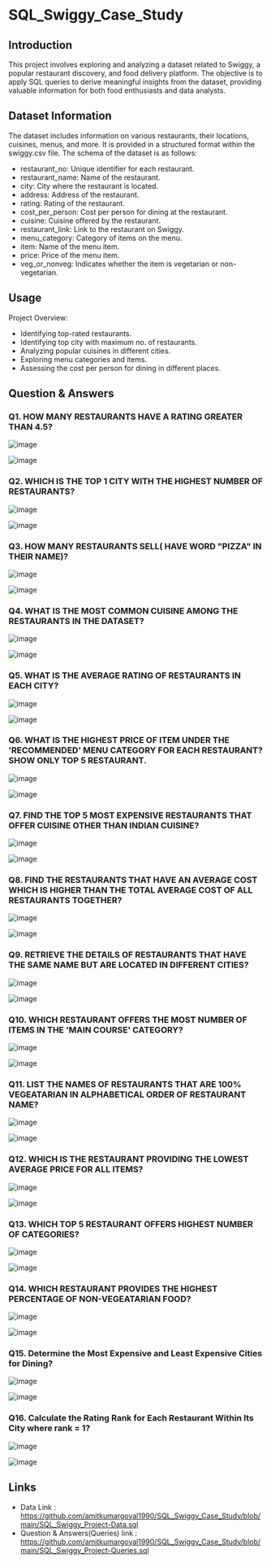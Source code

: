 # SQL_Swiggy_Case_Study

## Introduction

This project involves exploring and analyzing a dataset related to Swiggy, a popular restaurant discovery, and food delivery platform. The objective is to apply SQL queries to derive meaningful insights from the dataset, providing valuable information for both food enthusiasts and data analysts.


## Dataset Information

The dataset includes information on various restaurants, their locations, cuisines, menus, and more. It is provided in a structured format within the swiggy.csv file. The schema of the dataset is as follows:

- restaurant_no: Unique identifier for each restaurant.
- restaurant_name: Name of the restaurant.
- city: City where the restaurant is located.
- address: Address of the restaurant.
- rating: Rating of the restaurant.
- cost_per_person: Cost per person for dining at the restaurant.
- cuisine: Cuisine offered by the restaurant.
- restaurant_link: Link to the restaurant on Swiggy.
- menu_category: Category of items on the menu.
- item: Name of the menu item.
- price: Price of the menu item.
- veg_or_nonveg: Indicates whether the item is vegetarian or non-vegetarian.

## Usage
Project Overview:

- Identifying top-rated restaurants.
- Identifying top city with maximum no. of restaurants.
- Analyzing popular cuisines in different cities.
- Exploring menu categories and items.
- Assessing the cost per person for dining in different places.

## Question & Answers
### Q1. HOW MANY RESTAURANTS HAVE A RATING GREATER THAN 4.5?

![image](https://github.com/amitkumargoyal1990/SQL_Swiggy_Case_Study/assets/90434295/15684b48-bcc7-4238-b716-4f3f4f65d8e3)

![image](https://github.com/amitkumargoyal1990/SQL_Swiggy_Case_Study/assets/90434295/37667687-e490-4c6d-bada-9ed32a7d5914)

### Q2. WHICH IS THE TOP 1 CITY WITH THE HIGHEST NUMBER OF RESTAURANTS?

![image](https://github.com/amitkumargoyal1990/SQL_Swiggy_Case_Study/assets/90434295/28f66bf6-1908-4943-badd-043ed792a6e1)

![image](https://github.com/amitkumargoyal1990/SQL_Swiggy_Case_Study/assets/90434295/93924359-fff9-4b28-84ef-4117ef178540)

### Q3. HOW MANY RESTAURANTS SELL( HAVE WORD "PIZZA" IN THEIR NAME)?

![image](https://github.com/amitkumargoyal1990/SQL_Swiggy_Case_Study/assets/90434295/657228c3-b6a7-4480-84d8-6f101ca13c0b)

![image](https://github.com/amitkumargoyal1990/SQL_Swiggy_Case_Study/assets/90434295/9b489e11-be70-424a-bb50-ff9b46a6f180)

### Q4. WHAT IS THE MOST COMMON CUISINE AMONG THE RESTAURANTS IN THE DATASET?

![image](https://github.com/amitkumargoyal1990/SQL_Swiggy_Case_Study/assets/90434295/fdcd90e0-a401-40a7-86a3-66b6f69c1c1e)

![image](https://github.com/amitkumargoyal1990/SQL_Swiggy_Case_Study/assets/90434295/053f3f1e-4926-4119-a16a-d61bf77640e4)

### Q5. WHAT IS THE AVERAGE RATING OF RESTAURANTS IN EACH CITY?

![image](https://github.com/amitkumargoyal1990/SQL_Swiggy_Case_Study/assets/90434295/0c9b517d-6633-4825-b212-58742d127132)

![image](https://github.com/amitkumargoyal1990/SQL_Swiggy_Case_Study/assets/90434295/5959c792-c1bd-4a2a-a80d-cb7dbd05ab28)

### Q6. WHAT IS THE HIGHEST PRICE OF ITEM UNDER THE 'RECOMMENDED' MENU CATEGORY FOR EACH RESTAURANT? SHOW ONLY TOP 5 RESTAURANT.

![image](https://github.com/amitkumargoyal1990/SQL_Swiggy_Case_Study/assets/90434295/0a3c2df0-aa3c-4768-96aa-d86d2aaed7dc)

![image](https://github.com/amitkumargoyal1990/SQL_Swiggy_Case_Study/assets/90434295/bccf51c3-3c56-4ced-904c-1bc0129ba926)

### Q7. FIND THE TOP 5 MOST EXPENSIVE RESTAURANTS THAT OFFER CUISINE OTHER THAN INDIAN CUISINE?

![image](https://github.com/amitkumargoyal1990/SQL_Swiggy_Case_Study/assets/90434295/2558107c-74d2-4907-b235-4aa6bf6879a2)

![image](https://github.com/amitkumargoyal1990/SQL_Swiggy_Case_Study/assets/90434295/f48a6b26-5ca4-4ec2-9482-0a7738bbb837)

### Q8. FIND THE RESTAURANTS THAT HAVE AN AVERAGE COST WHICH IS HIGHER THAN THE TOTAL AVERAGE COST OF ALL RESTAURANTS TOGETHER?

![image](https://github.com/amitkumargoyal1990/SQL_Swiggy_Case_Study/assets/90434295/4a891439-b7c1-4a80-8ea0-c238fe8654ca)

![image](https://github.com/amitkumargoyal1990/SQL_Swiggy_Case_Study/assets/90434295/7c6310cd-36c7-4c58-9d04-deb1dfb59595)

### Q9. RETRIEVE THE DETAILS OF RESTAURANTS THAT HAVE THE SAME NAME BUT ARE LOCATED IN DIFFERENT CITIES?

![image](https://github.com/amitkumargoyal1990/SQL_Swiggy_Case_Study/assets/90434295/61e97b20-71cf-479e-88c8-52f4b98ddf0d)

![image](https://github.com/amitkumargoyal1990/SQL_Swiggy_Case_Study/assets/90434295/6d313141-af02-481d-96d3-da7016d869d3)

### Q10. WHICH RESTAURANT OFFERS THE MOST NUMBER OF ITEMS IN THE 'MAIN COURSE' CATEGORY?

![image](https://github.com/amitkumargoyal1990/SQL_Swiggy_Case_Study/assets/90434295/8bf702c8-3c27-4b53-897b-3182e54cf1dd)

![image](https://github.com/amitkumargoyal1990/SQL_Swiggy_Case_Study/assets/90434295/98a6bd1f-6c3b-4b93-89c1-b2e4c4e135a4)

### Q11. LIST THE NAMES OF RESTAURANTS THAT ARE 100% VEGEATARIAN IN ALPHABETICAL ORDER OF RESTAURANT NAME?

![image](https://github.com/amitkumargoyal1990/SQL_Swiggy_Case_Study/assets/90434295/5d1ddc76-139a-4486-9143-23b083d34c18)

![image](https://github.com/amitkumargoyal1990/SQL_Swiggy_Case_Study/assets/90434295/fdfca596-c184-42cc-8df2-316971d51d66)

### Q12. WHICH IS THE RESTAURANT PROVIDING THE LOWEST AVERAGE PRICE FOR ALL ITEMS?

![image](https://github.com/amitkumargoyal1990/SQL_Swiggy_Case_Study/assets/90434295/38ddf340-1f31-4822-9a50-def859ebca5c)

![image](https://github.com/amitkumargoyal1990/SQL_Swiggy_Case_Study/assets/90434295/bdc7439f-7e41-4eb6-b1e8-a129e39ff279)


### Q13. WHICH TOP 5 RESTAURANT OFFERS HIGHEST NUMBER OF CATEGORIES?

![image](https://github.com/amitkumargoyal1990/SQL_Swiggy_Case_Study/assets/90434295/13371068-e010-487c-95d5-7a491ce97af8)

![image](https://github.com/amitkumargoyal1990/SQL_Swiggy_Case_Study/assets/90434295/8dcc5ee7-0c62-483c-a93f-2f7ae39ccdbf)


### Q14. WHICH RESTAURANT PROVIDES THE HIGHEST PERCENTAGE OF NON-VEGEATARIAN FOOD?

![image](https://github.com/amitkumargoyal1990/SQL_Swiggy_Case_Study/assets/90434295/ab2ae336-fe4f-45d5-8981-c04170116bd1)

![image](https://github.com/amitkumargoyal1990/SQL_Swiggy_Case_Study/assets/90434295/cda7ca2b-93fc-4007-81ec-b4281b17c4c9)

### Q15. Determine the Most Expensive and Least Expensive Cities for Dining?

![image](https://github.com/amitkumargoyal1990/SQL_Swiggy_Case_Study/assets/90434295/6e645065-e300-473a-95fe-553677272a41)

![image](https://github.com/amitkumargoyal1990/SQL_Swiggy_Case_Study/assets/90434295/b64e9319-749c-43d3-9319-fe9ae06fc209)

### Q16. Calculate the Rating Rank for Each Restaurant Within Its City where rank = 1?

![image](https://github.com/amitkumargoyal1990/SQL_Swiggy_Case_Study/assets/90434295/49937cd8-3dce-42c5-97ec-061dcedd6e35)

![image](https://github.com/amitkumargoyal1990/SQL_Swiggy_Case_Study/assets/90434295/085da82b-ad6e-4f6f-952d-2860078c52f6)

## Links
- Data Link : https://github.com/amitkumargoyal1990/SQL_Swiggy_Case_Study/blob/main/SQL_Swiggy_Project-Data.sql
- Question & Answers(Queries) link : https://github.com/amitkumargoyal1990/SQL_Swiggy_Case_Study/blob/main/SQL_Swiggy_Project-Queries.sql

